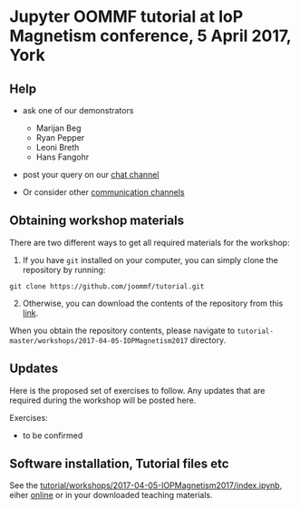 # Jupyter OOMMF tutorial at IoP Magnetism conference, 5 April 2017, York

## Help

- ask one of our demonstrators
  - Marijan Beg
  - Ryan Pepper
  - Leoni Breth
  - Hans Fangohr

- post your query on
  our [chat channel](https://gitter.im/joommf/support)

- Or consider other [communication channels](http://joommf.github.io/contact.html)

## Obtaining workshop materials

There are two different ways to get all required materials for the workshop:

1. If you have `git` installed on your computer, you can simply clone the repository by running:
```
git clone https://github.com/joommf/tutorial.git
```

2. Otherwise, you can download the contents of the repository from this [link](https://github.com/joommf/tutorial/archive/master.zip).

When you obtain the repository contents, please navigate to `tutorial-master/workshops/2017-04-05-IOPMagnetism2017` directory.

## Updates

Here is the proposed set of exercises to follow. Any updates that are
required during the workshop will be posted here.

Exercises:
- to be confirmed

## Software installation, Tutorial files etc

See
the
[tutorial/workshops/2017-04-05-IOPMagnetism2017/index.ipynb](tutorial/workshops/2017-04-05-IOPMagnetism2017/index.ipynb),
eiher
[online](https://github.com/joommf/tutorial/blob/master/workshops/2017-04-05-IOPMagnetism2017/index.ipynb) or
in your downloaded teaching materials.
